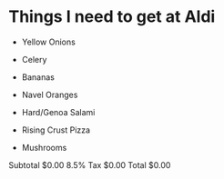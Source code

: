 Things I need to get at Aldi
==============================

* Yellow Onions 

* Celery 
	
* Bananas 
	
* Navel Oranges	
	
* Hard/Genoa Salami 

* Rising Crust Pizza
	
* Mushrooms 

Subtotal 
	$0.00
8.5% Tax 
	$0.00
Total 
	$0.00